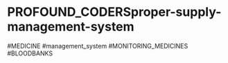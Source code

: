# PROFOUND_CODERSproper-supply-management-system
#MEDICINE #management_system #MONITORING_MEDICINES #BLOODBANKS

